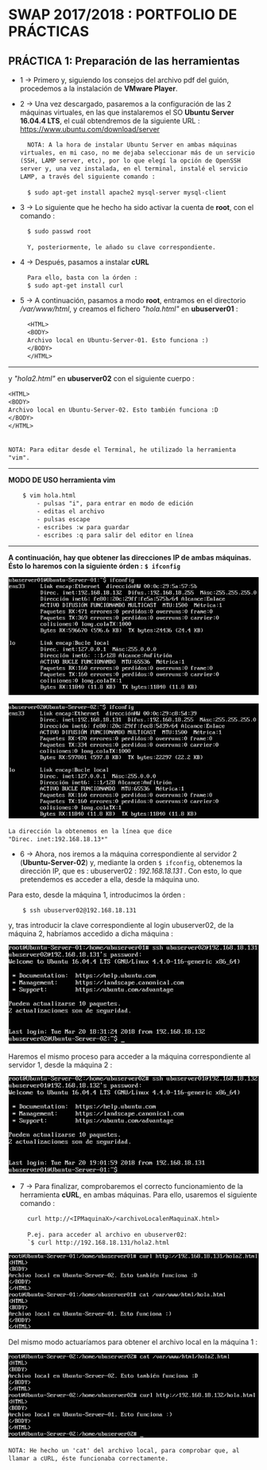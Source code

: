 # SWAP 2017/2018 : PORTFOLIO DE PRÁCTICAS


##  PRÁCTICA 1: Preparación de las herramientas

* 1 -> Primero y, siguiendo los consejos del archivo pdf del guión, procedemos a la instalación de **VMware Player**.

* 2 -> Una vez descargado, pasaremos a la configuración de las 2 máquinas virtuales, en las que instalaremos el SO **Ubuntu Server 16.04.4 LTS**, el cuál obtendremos de la siguiente URL : 
https://www.ubuntu.com/download/server

		NOTA: A la hora de instalar Ubuntu Server en ambas máquinas virtuales, en mi caso, no me dejaba seleccionar más de un servicio (SSH, LAMP server, etc), por lo que elegí la opción de OpenSSH server y, una vez instalada, en el terminal, instalé el servicio LAMP, a través del siguiente comando : 
		
		$ sudo apt-get install apache2 mysql-server mysql-client	

* 3 -> Lo siguiente que he hecho ha sido activar la cuenta de **root**, con el comando : 

		$ sudo passwd root

		Y, posteriormente, le añado su clave correspondiente.

* 4 -> Después, pasamos a instalar **cURL** 

		Para ello, basta con la órden :
		$ sudo apt-get install curl

* 5 -> A continuación, pasamos a modo **root**, entramos en el directorio _/var/www/html_, y creamos el fichero _"hola.html"_ en **ubuserver01** :


		<HTML>
		<BODY>
		Archivo local en Ubuntu-Server-01. Esto funciona :)
		</BODY>
		</HTML>
___

y _"hola2.html"_ en **ubuserver02** con el siguiente cuerpo :

	<HTML>
	<BODY>
	Archivo local en Ubuntu-Server-02. Esto también funciona :D
	</BODY>
	</HTML>
	

	NOTA: Para editar desde el Terminal, he utilizado la herramienta "vim".

---	
**MODO DE USO herramienta vim**	

		$ vim hola.html
			- pulsas "i", para entrar en modo de edición
			- editas el archivo
			- pulsas escape
			- escribes :w para guardar
			- escribes :q para salir del editor en línea
---

**A continuación, hay que obtener las direcciones IP de ambas máquinas. Ésto lo haremos con la siguiente órden :** 
**`$ ifconfig`**

![Ubuntu-Server-01](https://github.com/Jesus715/SWAP_2017-2018/blob/master/ifconfigUbuserver01.png)

![Ubuntu-Server-02](https://github.com/Jesus715/SWAP_2017-2018/blob/master/ifconfigUbuserver02.png) 

	La dirección la obtenemos en la línea que dice 
	"Direc. inet:192.168.18.13*"
	
* 6 -> Ahora, nos iremos a la máquina correspondiente al servidor 2 (**Ubuntu-Server-02**) y, mediante la orden `$ ifconfig`, obtenemos la dirección IP, que es : ubuserver02 : _192.168.18.131_ . Con esto, lo que pretendemos es acceder a ella, desde la máquina uno.

Para esto, desde la máquina 1, introducimos la órden : 

		$ ssh ubuserver02@192.168.18.131
	
y, tras introducir la clave correspondiente al login ubuserver02, de la máquina 2, habríamos accedido a dicha máquina :

![ConexiónDeUbuserver01aUbuserver02](https://github.com/Jesus715/SWAP_2017-2018/blob/master/conexionde_ubuserver01a_ubuserver02.png) 


Haremos el mismo proceso para acceder a la máquina correspondiente al servidor 1, desde la máquina 2 :

![ConexiónDeUbuserver02aUbuserver01](https://github.com/Jesus715/SWAP_2017-2018/blob/master/conexionde_ubuserver02a_ubuserver01.png) 


* 7 -> Para finalizar, comprobaremos el correcto funcionamiento de la herramienta **cURL**, en ambas máquinas. 
Para ello, usaremos el siguiente comando :

		curl http://<IPMaquinaX>/<archivoLocalenMaquinaX.html>
		
		P.ej. para acceder al archivo en ubuserver02: 
		`$ curl http://192.168.18.131/hola2.html
	 
![](https://github.com/Jesus715/SWAP_2017-2018/blob/master/cURLde_ubuserver01aubuserver02.png) 

Del mismo modo actuaríamos para obtener el archivo local en la máquina 1 :

![](https://github.com/Jesus715/SWAP_2017-2018/blob/master/cURLde_ubuserver02aubuserver01.png) 

	NOTA: He hecho un 'cat' del archivo local, para comprobar que, al llamar a cURL, éste funcionaba correctamente.

	
	